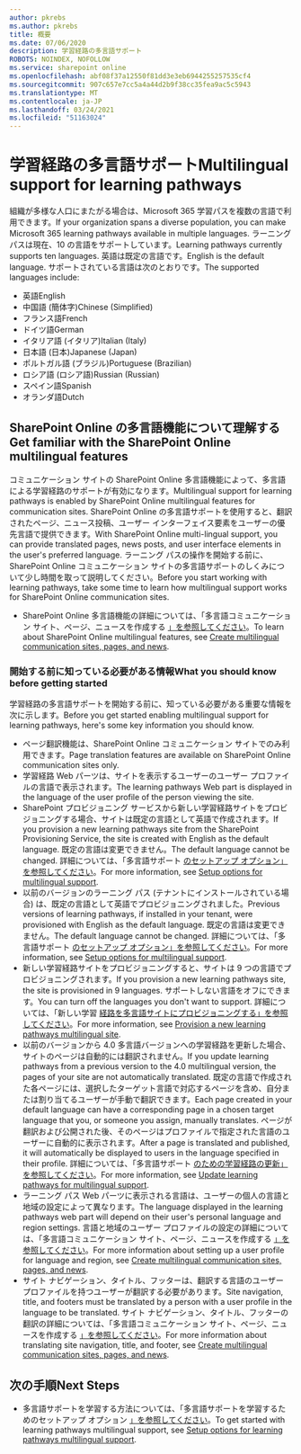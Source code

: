 ```yaml
---
author: pkrebs
ms.author: pkrebs
title: 概要
ms.date: 07/06/2020
description: 学習経路の多言語サポート
ROBOTS: NOINDEX, NOFOLLOW
ms.service: sharepoint online
ms.openlocfilehash: abf08f37a12550f81dd3e3eb6944255257535cf4
ms.sourcegitcommit: 907c657e7cc5a4a44d2b9f38cc35fea9ac5c5943
ms.translationtype: MT
ms.contentlocale: ja-JP
ms.lasthandoff: 03/24/2021
ms.locfileid: "51163024"
---
```

# <a name="multilingual-support-for-learning-pathways"></a><span data-ttu-id="0b909-103">学習経路の多言語サポート</span><span class="sxs-lookup"><span data-stu-id="0b909-103">Multilingual support for learning pathways</span></span>

<span data-ttu-id="0b909-104">組織が多様な人口にまたがる場合は、Microsoft 365 学習パスを複数の言語で利用できます。</span><span class="sxs-lookup"><span data-stu-id="0b909-104">If your organization spans a diverse population, you can make Microsoft 365 learning pathways available in multiple languages.</span></span> <span data-ttu-id="0b909-105">ラーニング パスは現在、10 の言語をサポートしています。</span><span class="sxs-lookup"><span data-stu-id="0b909-105">Learning pathways currently supports ten languages.</span></span> <span data-ttu-id="0b909-106">英語は既定の言語です。</span><span class="sxs-lookup"><span data-stu-id="0b909-106">English is the default language.</span></span> <span data-ttu-id="0b909-107">サポートされている言語は次のとおりです。</span><span class="sxs-lookup"><span data-stu-id="0b909-107">The supported languages include:</span></span>   

- <span data-ttu-id="0b909-108">英語</span><span class="sxs-lookup"><span data-stu-id="0b909-108">English</span></span>    
- <span data-ttu-id="0b909-109">中国語 (簡体字)</span><span class="sxs-lookup"><span data-stu-id="0b909-109">Chinese (Simplified)</span></span>
- <span data-ttu-id="0b909-110">フランス語</span><span class="sxs-lookup"><span data-stu-id="0b909-110">French</span></span>
- <span data-ttu-id="0b909-111">ドイツ語</span><span class="sxs-lookup"><span data-stu-id="0b909-111">German</span></span>
- <span data-ttu-id="0b909-112">イタリア語 (イタリア)</span><span class="sxs-lookup"><span data-stu-id="0b909-112">Italian (Italy)</span></span>
- <span data-ttu-id="0b909-113">日本語 (日本)</span><span class="sxs-lookup"><span data-stu-id="0b909-113">Japanese (Japan)</span></span>
- <span data-ttu-id="0b909-114">ポルトガル語 (ブラジル)</span><span class="sxs-lookup"><span data-stu-id="0b909-114">Portuguese (Brazilian)</span></span>
- <span data-ttu-id="0b909-115">ロシア語 (ロシア語)</span><span class="sxs-lookup"><span data-stu-id="0b909-115">Russian (Russian)</span></span>
- <span data-ttu-id="0b909-116">スペイン語</span><span class="sxs-lookup"><span data-stu-id="0b909-116">Spanish</span></span>
- <span data-ttu-id="0b909-117">オランダ語</span><span class="sxs-lookup"><span data-stu-id="0b909-117">Dutch</span></span>

## <a name="get-familiar-with-the-sharepoint-online-multilingual-features"></a><span data-ttu-id="0b909-118">SharePoint Online の多言語機能について理解する</span><span class="sxs-lookup"><span data-stu-id="0b909-118">Get familiar with the SharePoint Online multilingual features</span></span>
<span data-ttu-id="0b909-119">コミュニケーション サイトの SharePoint Online 多言語機能によって、多言語による学習経路のサポートが有効になります。</span><span class="sxs-lookup"><span data-stu-id="0b909-119">Multilingual support for learning pathways is enabled by SharePoint Online multilingual features for communication sites.</span></span>
<span data-ttu-id="0b909-120">SharePoint Online の多言語サポートを使用すると、翻訳されたページ、ニュース投稿、ユーザー インターフェイス要素をユーザーの優先言語で提供できます。</span><span class="sxs-lookup"><span data-stu-id="0b909-120">With SharePoint Online multi-lingual support, you can provide translated pages, news posts, and user interface elements in the user's preferred language.</span></span> <span data-ttu-id="0b909-121">ラーニング パスの操作を開始する前に、SharePoint Online コミュニケーション サイトの多言語サポートのしくみについて少し時間を取って説明してください。</span><span class="sxs-lookup"><span data-stu-id="0b909-121">Before you start working with learning pathways, take some time to learn how multilingual support works for SharePoint Online communication sites.</span></span> 
- <span data-ttu-id="0b909-122">SharePoint Online 多言語機能の詳細については、「多言語コミュニケーション サイト、ページ、ニュースを作成する [」を参照してください](https://support.office.com/article/2bb7d610-5453-41c6-a0e8-6f40b3ed750c)。</span><span class="sxs-lookup"><span data-stu-id="0b909-122">To learn about SharePoint Online multilingual features, see [Create multilingual communication sites, pages, and news](https://support.office.com/article/2bb7d610-5453-41c6-a0e8-6f40b3ed750c).</span></span> 

### <a name="what-you-should-know-before-getting-started"></a><span data-ttu-id="0b909-123">開始する前に知っている必要がある情報</span><span class="sxs-lookup"><span data-stu-id="0b909-123">What you should know before getting started</span></span> 
<span data-ttu-id="0b909-124">学習経路の多言語サポートを開始する前に、知っている必要がある重要な情報を次に示します。</span><span class="sxs-lookup"><span data-stu-id="0b909-124">Before you get started enabling multilingual support for learning pathways, here's some key information you should know.</span></span> 

- <span data-ttu-id="0b909-125">ページ翻訳機能は、SharePoint Online コミュニケーション サイトでのみ利用できます。</span><span class="sxs-lookup"><span data-stu-id="0b909-125">Page translation features are available on SharePoint Online communication sites only.</span></span>
- <span data-ttu-id="0b909-126">学習経路 Web パーツは、サイトを表示するユーザーのユーザー プロファイルの言語で表示されます。</span><span class="sxs-lookup"><span data-stu-id="0b909-126">The learning pathways Web part is displayed in the language of the user profile of the person viewing the site.</span></span>   
- <span data-ttu-id="0b909-127">SharePoint プロビジョニング サービスから新しい学習経路サイトをプロビジョニングする場合、サイトは既定の言語として英語で作成されます。</span><span class="sxs-lookup"><span data-stu-id="0b909-127">If you provision a new learning pathways site from the SharePoint Provisioning Service, the site is created with English as the default language.</span></span> <span data-ttu-id="0b909-128">既定の言語は変更できません。</span><span class="sxs-lookup"><span data-stu-id="0b909-128">The default language cannot be changed.</span></span> <span data-ttu-id="0b909-129">詳細については、「多言語サポート [のセットアップ オプション」を参照してください](./custom_setupoptions_ml.md)。</span><span class="sxs-lookup"><span data-stu-id="0b909-129">For more information, see [Setup options for multilingual support](./custom_setupoptions_ml.md).</span></span>
- <span data-ttu-id="0b909-130">以前のバージョンのラーニング パス (テナントにインストールされている場合) は、既定の言語として英語でプロビジョニングされました。</span><span class="sxs-lookup"><span data-stu-id="0b909-130">Previous versions of learning pathways, if installed in your tenant, were provisioned with English as the default language.</span></span> <span data-ttu-id="0b909-131">既定の言語は変更できません。</span><span class="sxs-lookup"><span data-stu-id="0b909-131">The default language cannot be changed.</span></span> <span data-ttu-id="0b909-132">詳細については、「多言語サポート [のセットアップ オプション」を参照してください](./custom_setupoptions_ml.md)。</span><span class="sxs-lookup"><span data-stu-id="0b909-132">For more information, see [Setup options for multilingual support](./custom_setupoptions_ml.md).</span></span>
- <span data-ttu-id="0b909-133">新しい学習経路サイトをプロビジョニングすると、サイトは 9 つの言語でプロビジョニングされます。</span><span class="sxs-lookup"><span data-stu-id="0b909-133">If you provision a new learning pathways site, the site is provisioned in 9 languages.</span></span> <span data-ttu-id="0b909-134">サポートしない言語をオフにできます。</span><span class="sxs-lookup"><span data-stu-id="0b909-134">You can turn off the languages you don't want to support.</span></span> <span data-ttu-id="0b909-135">詳細については、「新しい学習 [経路を多言語サイトにプロビジョニングする」を参照してください](./custom_provision_ml.md)。</span><span class="sxs-lookup"><span data-stu-id="0b909-135">For more information, see [Provision a new learning pathways multilingual site](./custom_provision_ml.md).</span></span>  
- <span data-ttu-id="0b909-136">以前のバージョンから 4.0 多言語バージョンへの学習経路を更新した場合、サイトのページは自動的には翻訳されません。</span><span class="sxs-lookup"><span data-stu-id="0b909-136">If you update learning pathways from a previous version to the 4.0 multilingual version, the pages of your site are not automatically translated.</span></span> <span data-ttu-id="0b909-137">既定の言語で作成された各ページには、選択したターゲット言語で対応するページを含め、自分または割り当てるユーザーが手動で翻訳できます。</span><span class="sxs-lookup"><span data-stu-id="0b909-137">Each page created in your default language can have a corresponding page in a chosen target language that you, or someone you assign, manually translates.</span></span> <span data-ttu-id="0b909-138">ページが翻訳および公開された後、そのページはプロファイルで指定された言語のユーザーに自動的に表示されます。</span><span class="sxs-lookup"><span data-stu-id="0b909-138">After a page is translated and published, it will automatically be displayed to users in the language specified in their profile.</span></span> <span data-ttu-id="0b909-139">詳細については、「多言語サポート [のための学習経路の更新」を参照してください](./custom_update_ml.md)。</span><span class="sxs-lookup"><span data-stu-id="0b909-139">For more information, see [Update learning pathways for multilingual support](./custom_update_ml.md).</span></span> 
- <span data-ttu-id="0b909-140">ラーニング パス Web パーツに表示される言語は、ユーザーの個人の言語と地域の設定によって異なります。</span><span class="sxs-lookup"><span data-stu-id="0b909-140">The language displayed in the learning pathways web part will depend on their user's personal language and region settings.</span></span> <span data-ttu-id="0b909-141">言語と地域のユーザー プロファイルの設定の詳細については、「多言語コミュニケーション サイト、ページ、ニュースを作成する [」を参照してください](https://support.office.com/article/2bb7d610-5453-41c6-a0e8-6f40b3ed750c)。</span><span class="sxs-lookup"><span data-stu-id="0b909-141">For more information about setting up a user profile for language and region, see [Create multilingual communication sites, pages, and news](https://support.office.com/article/2bb7d610-5453-41c6-a0e8-6f40b3ed750c).</span></span> 
- <span data-ttu-id="0b909-142">サイト ナビゲーション、タイトル、フッターは、翻訳する言語のユーザー プロファイルを持つユーザーが翻訳する必要があります。</span><span class="sxs-lookup"><span data-stu-id="0b909-142">Site navigation, title, and footers must be translated by a person with a user profile in the language to be translated.</span></span> <span data-ttu-id="0b909-143">サイト ナビゲーション、タイトル、フッターの翻訳の詳細については、「多言語コミュニケーション サイト、ページ、ニュースを作成する [」を参照してください](https://support.office.com/article/2bb7d610-5453-41c6-a0e8-6f40b3ed750c)。</span><span class="sxs-lookup"><span data-stu-id="0b909-143">For more information about translating site navigation, title, and footer, see [Create multilingual communication sites, pages, and news](https://support.office.com/article/2bb7d610-5453-41c6-a0e8-6f40b3ed750c).</span></span>

## <a name="next-steps"></a><span data-ttu-id="0b909-144">次の手順</span><span class="sxs-lookup"><span data-stu-id="0b909-144">Next Steps</span></span>
- <span data-ttu-id="0b909-145">多言語サポートを学習する方法については、「多言語サポートを学習するためのセットアップ オプション [」を参照してください](./custom_setupoptions_ml.md)。</span><span class="sxs-lookup"><span data-stu-id="0b909-145">To get started with learning pathways multilingual support, see [Setup options for learning pathways multilingual support](./custom_setupoptions_ml.md).</span></span>